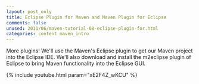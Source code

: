 ```yaml
---
layout: post_only
title: Eclipse Plugin for Maven and Maven Plugin for Eclipse
comments: false
unused: 2011/06/maven-tutorial-08-eclipse-plugin-for.html
categories: content maven_intro
---
```


More plugins! We'll use the Maven's Eclipse plugin to get our Maven project into the Eclipse IDE. We'll also download and install the m2eclipse plugin of Eclipse to bring Maven functionality into the Eclipse GUI.

{% include youtube.html param="xE2F4Z_wKCU" %}
